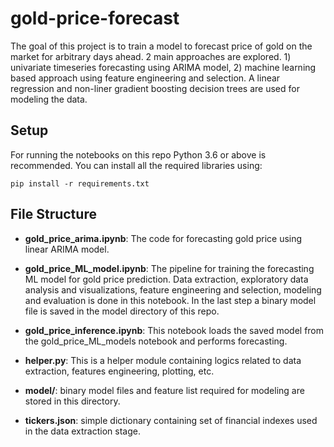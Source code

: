 # gold-price-forecast

The goal of this project is to train a model to forecast price of gold on the market for arbitrary days ahead. 2 main approaches are explored. 1) univariate timeseries forecasting using ARIMA model, 2) machine learning based approach using feature engineering and selection. A linear regression and non-liner gradient boosting decision trees are used for modeling the data.

## Setup

For running the notebooks on this repo Python 3.6 or above is recommended. 
You can install all the required libraries using:
```
pip install -r requirements.txt
```

## File Structure

- **gold_price_arima.ipynb**: The code for forecasting gold price using linear ARIMA model.

- **gold_price_ML_model.ipynb**: The pipeline for training the forecasting ML model for gold price prediction. Data extraction, exploratory data analysis and visualizations, feature engineering and selection, modeling and evaluation is done in this notebook. In the last step a binary model file is saved in the model directory of this repo.

- **gold_price_inference.ipynb**: This notebook loads the saved model from the gold_price_ML_models notebook and performs forecasting.

- **helper.py**: This is a helper module containing logics related to data extraction, features engineering, plotting, etc.

- **model/**: binary model files and feature list required for modeling are stored in this directory.

- **tickers.json**: simple dictionary containing set of financial indexes used in the data extraction stage.
